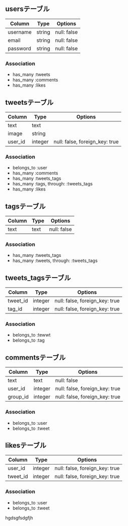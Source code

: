 ## usersテーブル
|Column|Type|Options|
|------|----|-------|
|username|string|null: false|
|email|string|null: false|
|password|string|null: false|
### Association
- has_many :tweets
- has_many :comments
- has_many :likes

## tweetsテーブル
|Column|Type|Options|
|------|----|-------|
|text|text||
|image|string||
|user_id|integer|null: false, foreign_key: true|
### Association
- belongs_to :user
- has_many :comments
- has_many :tweets_tags
- has_many :tags,  through:  :tweets_tags
- has_many :likes

## tagsテーブル
|Column|Type|Options|
|------|----|-------|
|text|text|null: false|
### Association
- has_many :tweets_tags
- has_many  :tweets,  through:  :tweets_tags

## tweets_tagsテーブル
|Column|Type|Options|
|------|----|-------|
|tweet_id|integer|null: false, foreign_key: true|
|tag_id|integer|null: false, foreign_key: true|
### Association
- belongs_to :tewwt
- belongs_to :tag

## commentsテーブル
|Column|Type|Options|
|------|----|-------|
|text|text|null: false|
|user_id|integer|null: false, foreign_key: true|
|group_id|integer|null: false, foreign_key: true|
### Association
- belongs_to :user
- belongs_to :tweet

## likesテーブル
|Column|Type|Options|
|------|----|-------|
|user_id|integer|null: false, foreign_key: true|
|tweet_id|integer|null: false, foreign_key: true|
### Association
- belongs_to :user
- belongs_to :tweet

hgdsgfsdgfjh